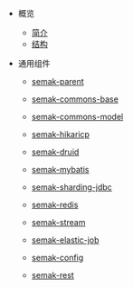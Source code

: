 * 概览

  * [简介](简介.md)
  * [结构](结构.md)
* 通用组件
  
  * [semak-parent](通用组件/semak-parent.md)
  
  * [semak-commons-base](通用组件/semak-commons-base.md)
  * [semak-commons-model](通用组件/semak-commons-model.md)
  * [semak-hikaricp](通用组件/semak-hikaricp.md)
  * [semak-druid](通用组件/semak-druid.md)
  * [semak-mybatis](通用组件/semak-mybatis.md)
  * [semak-sharding-jdbc](通用组件/semak-sharding-jdbc.md)
  * [semak-redis](通用组件/semak-redis.md)
  * [semak-stream](通用组件/semak-stream.md)
  * [semak-elastic-job](通用组件/semak-elasticjob.md)
  * [semak-config](通用组件/semak-config.md)
  * [semak-rest](通用组件/semak-rest.md)

